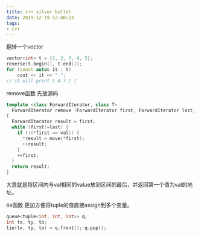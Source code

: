 ```yaml
---
title: c++ silver bullet
date: 2019-12-19 12:40:23
tags:
- c++
---
```


翻转一个vector

```c++
vector<int> t = {1, 2, 3, 4, 5};
reverse(t.begin(), t.end());
for (const auto& it : t)
    cout << it << " ";
// it will print 5 4 3 2 1
```

remove函数
先放源码
```c++
template <class ForwardIterator, class T>
  ForwardIterator remove (ForwardIterator first, ForwardIterator last, const T& val)
{
  ForwardIterator result = first;
  while (first!=last) {
    if (!(*first == val)) {
      *result = move(*first);
      ++result;
    }
    ++first;
  }
  return result;
}
```

大意就是将区间内与val相同的value放到区间的最后，并返回第一个值为val的地址。

tie函数
更加方便将tuple的值直接assign到多个变量。

```c++
queue<tuple<int, int, int>> q;
int tx, ty, to;
tie(tx, ty, to) = q.front(); q.pop();
```